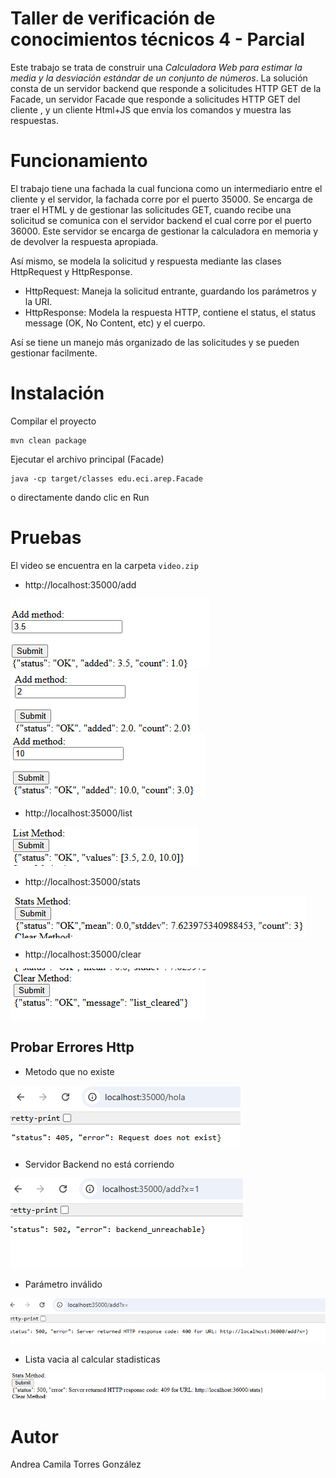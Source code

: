 # Taller de verificación de conocimientos técnicos 4 - Parcial
Este trabajo se trata de construir una *Calculadora Web para estimar la media y la desviación estándar de un conjunto de números*. La solución consta de un servidor backend que responde a solicitudes HTTP GET de la Facade, un servidor Facade que responde a solicitudes HTTP GET del cliente , y un cliente Html+JS que envía los comandos y muestra las respuestas.

# Funcionamiento

El trabajo tiene una fachada la cual funciona como un intermediario entre el cliente y el servidor, la fachada 
corre por el puerto 35000. Se encarga de traer el HTML y de gestionar las solicitudes GET, cuando recibe una solicitud se comunica con el servidor backend el cual
corre por el puerto 36000. Este servidor se encarga de gestionar la calculadora en memoria y de devolver la respuesta apropiada.

Así mismo, se modela la solicitud y respuesta mediante las clases HttpRequest y HttpResponse.

* HttpRequest: Maneja la solicitud entrante, guardando los parámetros y la URI.
* HttpResponse: Modela la respuesta HTTP, contiene el status, el status message (OK, No Content, etc) y
el cuerpo.

Así se tiene un manejo más organizado de las solicitudes y se pueden gestionar facilmente.

# Instalación

Compilar el proyecto

```
mvn clean package
```

Ejecutar el archivo principal (Facade)

```
java -cp target/classes edu.eci.arep.Facade
```

o directamente dando clic en Run

# Pruebas

El video se encuentra en la carpeta `video.zip`
* http://localhost:35000/add

<img src=images/img.png />
<img src=images/img_1.png />
<img src=images/img_2.png />

* http://localhost:35000/list

<img src=images/img_3.png />

* http://localhost:35000/stats

<img src=images/img_4.png />

* http://localhost:35000/clear

<img src=images/img_5.png />


## Probar Errores Http

* Metodo que no existe 

<img src=images/img_6.png />

* Servidor Backend no está corriendo

<img src=images/img_7.png />

* Parámetro inválido

<img src=images/img_8.png />

* Lista vacia al calcular stadisticas

<img src=images/img_9.png />

# Autor

Andrea Camila Torres González